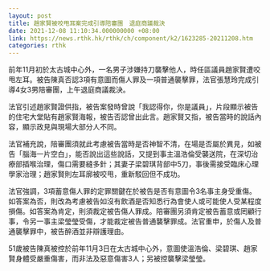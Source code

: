 ```yaml
---
layout: post
title: 趙家賢被咬甩耳案完成引導陪審團　退庭商議裁決
date: 2021-12-08 11:10:34.000000000 +08:00
link: https://news.rthk.hk/rthk/ch/component/k2/1623285-20211208.htm
categories: rthk
---
```


前年11月初於太古城中心外，一名男子涉嫌持刀襲擊他人，時任區議員趙家賢遭咬甩左耳。被告陳真否認3項有意圖而傷人罪及一項普通襲擊罪，法官張慧玲完成引導4女3男陪審團，上午退庭商議裁決。

法官引述趙家賢證供指，被告案發時曾說「我認得你，你是議員」，片段顯示被告的住宅大堂貼有趙家賢海報，被告否認曾出此言。趙家賢又指，被告當時的說話內容，顯示政見與現場大部分人不同。

法官補充說，陪審團須就此考慮被告當時是否神智不清，在場是否屬於異見，如被告「腦海一片空白」，能否說出這些說話，又提到事主溫浩倫受襲送院，在深切治療部插喉治理，傷口需要縫多針；其妻子梁碧琪背部中5刀，事後需接受臨床心理學家治理；趙家賢則左耳廓被咬甩，重新駁回但不成功。

法官強調，3項蓄意傷人罪的定罪關鍵在於被告是否有意圖令3名事主身受重傷。如答案為否，則改為考慮被告如沒有飲酒是否知悉行為會使人或可能使人受某程度損傷。如答案為肯定，則須裁定被告傷人罪成。陪審團另須肯定被告蓄意或罔顧行事，令另一事主梁瑩瑩受傷，才能裁定被告普通襲擊罪成。法官重申，於傷人及普通襲擊罪中，被告醉酒並非辯護理由。

51歲被告陳真被控於前年11月3日在太古城中心外，意圖使溫浩倫、梁碧琪、趙家賢身體受嚴重傷害，而非法及惡意傷害3人；另被控襲擊梁瑩瑩。
